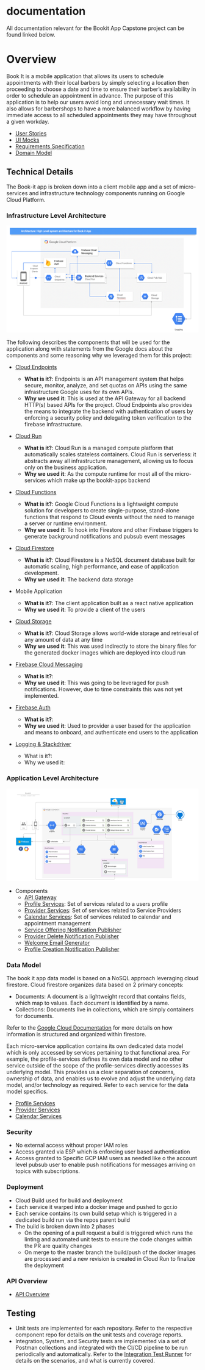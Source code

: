 # documentation

All documentation relevant for the Bookit App Capstone project can be found linked below.

# Overview

Book It is a mobile application that allows its users to schedule appointments with their local barbers by simply selecting a location then proceeding to choose a date and time to ensure their barber’s availability in order to schedule an appointment in advance. The purpose of this application is to help our users avoid long and unnecessary wait times. It also allows for barbershops to have a more balanced workflow by having immediate access to all scheduled appointments they may have throughout a given workday.

- [User Stories](./user-stories)
- [UI Mocks]()
- [Requirements Specification]()
- [Domain Model]()

## Technical Details

The Book-it app is broken down into a client mobile app and a set of micro-services and infrastructure technology components running on Google Cloud Platform.

### Infrastructure Level Architecture

[![architecture](./images/architecture/high-level-architecture.png)](./images/high-level-architecture.png)

The following describes the components that will be used for the application along with statements from the Google docs about the components and some reasoning why we leveraged them for this project:

- [Cloud Endpoints](https://cloud.google.com/endpoints/docs/)
    - **What is it?**: Endpoints is an API management system that helps secure, monitor, analyze, and set quotas on APIs using the same infrastructure Google uses for its own APIs.
    - **Why we used it**: This is used at the API Gateway for all backend HTTP(s) based APIs for the project. Cloud Endpoints also provides the means to integrate the backend with authentication of users by enforcing a security policy and delegating token verification to the firebase infrastructure.

- [Cloud Run](https://cloud.google.com/run/docs/)
    - **What is it?**: Cloud Run is a managed compute platform that automatically scales stateless containers. Cloud Run is serverless: it abstracts away all infrastructure management, allowing us to focus only on the business application.
    - **Why we used it**: As the compute runtime for most all of the micro-services which make up the bookit-apps backend

- [Cloud Functions](https://cloud.google.com/functions/docs/)
    - **What is it?**: Google Cloud Functions is a lightweight compute solution for developers to create single-purpose, stand-alone functions that respond to Cloud events without the need to manage a server or runtime environment.
    - **Why we used it**: To hook into Firestore and other Firebase triggers to generate background notifications and pubsub event messages
    
- [Cloud Firestore](https://cloud.google.com/firestore/docs/) 
    - **What is it?**: Cloud Firestore is a NoSQL document database built for automatic scaling, high performance, and ease of application development.
    - **Why we used it**: The backend data storage

- Mobile Application
    - **What is it?**: The client application built as a react native application
    - **Why we used it**: To provide a client of the users

- [Cloud Storage](https://cloud.google.com/storage/docs/) 
    - **What is it?**: Cloud Storage allows world-wide storage and retrieval of any amount of data at any time
    - **Why we used it**: This was used indirectly to store the binary files for the generated docker images which are deployed into cloud run

- [Firebase Cloud Messaging]()
    - **What is it?**:
    - **Why we used it**: This was going to be leveraged for push notifications. However, due to time constraints this was not yet implemented.

- [Firebase Auth]()
    - **What is it?**:
    - **Why we used it**: Used to provider a user based for the application and means to onboard, and authenticate end users to the application

- [Logging & Stackdriver]()
    - What is it?:
    - Why we used it:

### Application Level Architecture

[![architecture](./images/architecture/detailed-architecture.png)](./images/detailed-architecture.png)

- Components
  - [API Gateway](https://github.com/bookit-app/api-gateway)
  - [Profile Services](https://github.com/bookit-app/profile-services): Set of services related to a users profile
  - [Provider Services](https://github.com/bookit-app/profile-services): Set of services related to Service Providers
  - [Calendar Services](https://github.com/bookit-app/profile-services): Set of services related to calendar and appointment management
  - [Service Offering Notification Publisher](https://github.com/bookit-app/service-offering-notification-publisher)
  - [Provider Delete Notification Publisher](https://github.com/bookit-app/provider-delete-notification-publisher)
  - [Welcome Email Generator](https://github.com/bookit-app/welcome-email-function)
  - [Profile Creation Notification Publisher](https://github.com/bookit-app/profile-create-event-publisher)

### Data Model

The book it app data model is based on a NoSQL approach leveraging cloud firestore. Cloud firestore organizes data based on 2 primary concepts:

- Documents: A document is a lightweight record that contains fields, which map to values. Each document is identified by a name.
- Collections: Documents live in collections, which are simply containers for documents.

Refer to the [Google Cloud Documentation](https://cloud.google.com/firestore/docs/data-model) for more details on how information is structured and organized within firestore.

Each micro-service application contains its own dedicated data model which is only accessed by services pertaining to that functional area. For example, the profile-services defines its own data model and no other service outside of the scope of the profile-services directly accesses its underlying model. This provides us a clear separation of concerns, ownership of data, and enables us to evolve and adjust the underlying data model, and/or technology as required. Refer to each service for the data model specifics.

- [Profile Services](https://github.com/bookit-app/profile-services#Data-Model)
- [Provider Services](https://github.com/bookit-app/provider-services#Data-Model)
- [Calendar Services](https://github.com/bookit-app/calendar-services#Data-Model)

### Security

- No external access without proper IAM roles
- Access granted via ESP which is enforcing user based authentication
- Access granted to Specific GCP IAM users as needed like o the account level pubsub user to enable push notifications for messages arriving on topics with subscriptions.

### Deployment

- Cloud Build used for build and deployment
- Each service it warped into a docker image and pushed to gcr.io
- Each service contains its own build setup which is triggered in a dedicated build run via the repos parent build
- The build is broken down into 2 phases
  - On the opening of a pull request a build is triggered which runs the linting and automated unit tests to ensure the code changes within the PR are quality changes
  - On merge to the master branch the build/push of the docker images are processed and a new revision is created in Cloud Run to finalize the deployment

### API Overview

- [API Overview](https://endpointsportal.sweng-581-capstone.cloud.goog/)

## Testing

- Unit tests are implemented for each repository. Refer to the respective component repo for details on the unit tests and coverage reports.
- Integration, System, and Security tests are implemented via a set of Postman collections and integrated with the CI/CD pipeline to be run periodically and automatically. Refer to the [Integration Test Runner](https://github.com/bookit-app/integration-test-runner) for details on the scenarios, and what is currently covered.
